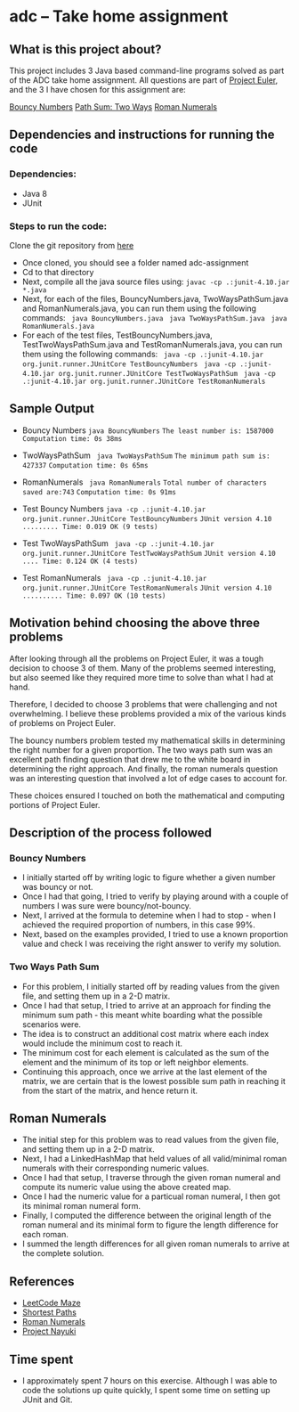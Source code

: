 # adc – Take home assignment

## What is this project about?
This project includes 3 Java based command-line programs solved as part of the ADC take home assignment. All questions are part of [Project Euler](https://projecteuler.net), and the 3 I have chosen for this assignment are:


[Bouncy Numbers](https://projecteuler.net/problem=112)
[Path Sum: Two Ways](https://projecteuler.net/problem=81) 
[Roman Numerals](https://projecteuler.net/problem=89)


## Dependencies and instructions for running the code

### Dependencies:
- Java 8
- JUnit 

### Steps to run the code:

Clone the git repository from [here](https://github.com/abhinavgurram/adc-assignment.git)
- Once cloned, you should see a folder named adc-assignment
- Cd to that directory
- Next, compile all the java source files using:
``` javac -cp .:junit-4.10.jar *.java ```
- Next, for each of the files, BouncyNumbers.java, TwoWaysPathSum.java and RomanNumerals.java, you can run them using the following commands:
``` java BouncyNumbers.java```
``` java TwoWaysPathSum.java```
``` java RomanNumerals.java```
- For each of the test files, TestBouncyNumbers.java, TestTwoWaysPathSum.java and TestRomanNumerals.java, you can run them using the following commands:
``` java -cp .:junit-4.10.jar org.junit.runner.JUnitCore TestBouncyNumbers```
``` java -cp .:junit-4.10.jar org.junit.runner.JUnitCore TestTwoWaysPathSum```
``` java -cp .:junit-4.10.jar org.junit.runner.JUnitCore TestRomanNumerals```


## Sample Output

- Bouncy Numbers
```java BouncyNumbers```
```The least number is: 1587000``` 
```Computation time: 0s 38ms ```

- TwoWaysPathSum
``` java TwoWaysPathSum``` 
```The minimum path sum is: 427337``` 
```Computation time: 0s 65ms ```

- RomanNumerals
``` java RomanNumerals``` 
```Total number of characters saved are:743```
```Computation time: 0s 91ms ```

- Test Bouncy Numbers
```java -cp .:junit-4.10.jar org.junit.runner.JUnitCore TestBouncyNumbers```
```JUnit version 4.10 ......... Time: 0.019 OK (9 tests)```

- Test TwoWaysPathSum
``` java -cp .:junit-4.10.jar org.junit.runner.JUnitCore TestTwoWaysPathSum```
```JUnit version 4.10 .... Time: 0.124 OK (4 tests)```

- Test RomanNumerals
``` java -cp .:junit-4.10.jar org.junit.runner.JUnitCore TestRomanNumerals```
```JUnit version 4.10 .......... Time: 0.097 OK (10 tests)```


## Motivation behind choosing the above three problems
After looking through all the problems on Project Euler, it was a tough decision to choose 3 of them. Many of the problems seemed interesting, but also seemed like they required more time to solve than what I had at hand. 


Therefore, I decided to choose 3 problems that were challenging and not overwhelming. I believe these problems provided a mix of the various kinds of problems on Project Euler. 

The bouncy numbers problem tested my mathematical skills in determining the right number for a given proportion. 
The two ways path sum was an excellent path finding question that drew me to the white board in determining the right approach. 
And finally, the roman numerals question was an interesting question that involved a lot of edge cases to account for.  

These choices ensured I touched on both the mathematical and computing portions of Project Euler.

## Description of the process followed
### Bouncy Numbers
- I initially started off by writing logic to figure whether a given number was bouncy or not. 
- Once I had that going, I tried to verify by playing around with a couple of numbers I was sure were bouncy/not-bouncy.
- Next, I arrived at the formula to detemine when I had to stop - when I achieved the required proportion of numbers, in this case 99%.
- Next, based on the examples provided, I tried to use a known proportion value and check I was receiving the right answer to verify my solution. 

### Two Ways Path Sum
- For this problem, I initially started off by reading values from the given file, and setting them up in a 2-D matrix.
- Once I had that setup, I tried to arrive at an approach for finding the minimum sum path - this meant white boarding what the possible scenarios were. 
- The idea is to construct an additional cost matrix where each index would include the minimum cost to reach it. 
- The minimum cost for each element is calculated as the sum of the element and the minimum of its top or left neighbor elements. 
- Continuing this approach, once we arrive at the last element of the matrix, we are certain that is the lowest possible sum path in reaching it from the start of the matrix, and hence return it.   

## Roman Numerals
- The initial step for this problem was to read values from the given file, and setting them up in a 2-D matrix.
- Next, I had a LinkedHashMap that held values of all valid/minimal roman numerals with their corresponding numeric values.
- Once I had that setup, I traverse through the given roman numeral and compute its numeric value using the above created map. 
- Once I had the numeric value for a particual roman numeral, I then got its minimal roman numeral form.
- Finally, I computed the difference between the original length of the roman numeral and its minimal form to figure the length difference for each roman. 
- I summed the length differences for all given roman numerals to arrive at the complete solution.


## References 
- [LeetCode Maze](https://leetcode.com/articles/the-maze/)
- [Shortest Paths](https://www.cs.princeton.edu/~rs/AlgsDS07/15ShortestPaths.pdf)
- [Roman Numerals](https://en.wikipedia.org/wiki/Roman_numerals)
- [Project Nayuki](https://www.nayuki.io/)

## Time spent
- I approximately spent 7 hours on this exercise. Although I was able to code the solutions up quite quickly, I spent some time on setting up JUnit and Git. 


